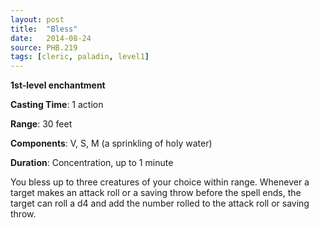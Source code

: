 ```yaml
---
layout: post
title:  "Bless"
date:   2014-08-24
source: PHB.219
tags: [cleric, paladin, level1]
---
```


**1st-level enchantment**

**Casting Time**: 1 action

**Range**: 30 feet

**Components**: V, S, M (a sprinkling of holy water)

**Duration**: Concentration, up to 1 minute

You bless up to three creatures of your choice within range. Whenever a target makes an attack roll or a saving throw before the spell ends, the target can roll a d4 and add the number rolled to the attack roll or saving throw.
